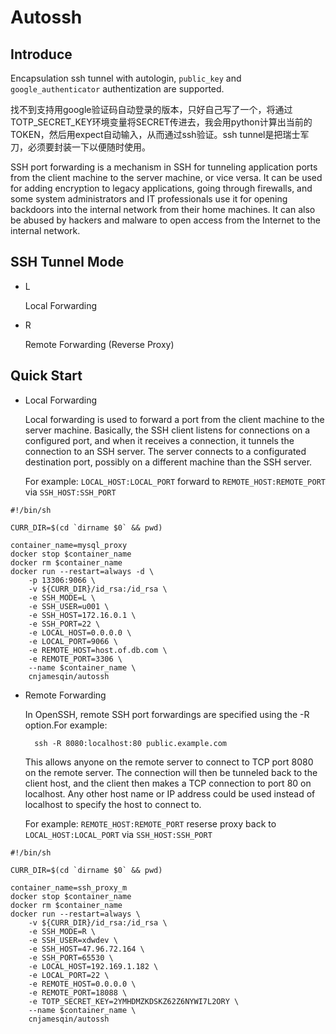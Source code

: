 # Autossh

## Introduce
Encapsulation ssh tunnel with autologin, `public_key` and `google_authenticator` authentization are supported.

找不到支持用google验证码自动登录的版本，只好自己写了一个，将通过TOTP_SECRET_KEY环境变量将SECRET传进去，我会用python计算出当前的TOKEN，然后用expect自动输入，从而通过ssh验证。ssh tunnel是把瑞士军刀，必须要封装一下以便随时使用。

SSH port forwarding is a mechanism in SSH for tunneling application ports from the client machine to the server machine, or vice versa. It can be used for adding encryption to legacy applications, going through firewalls, and some system administrators and IT professionals use it for opening backdoors into the internal network from their home machines. It can also be abused by hackers and malware to open access from the Internet to the internal network. 

## SSH Tunnel Mode
- L

    Local Forwarding

- R

    Remote Forwarding (Reverse Proxy)

## Quick Start
- Local Forwarding

    Local forwarding is used to forward a port from the client machine to the server machine. Basically, the SSH client listens for connections on a configured port, and when it receives a connection, it tunnels the connection to an SSH server. The server connects to a configurated destination port, possibly on a different machine than the SSH server.

    For example: `LOCAL_HOST:LOCAL_PORT` forward to `REMOTE_HOST:REMOTE_PORT` via `SSH_HOST:SSH_PORT` 

```
#!/bin/sh

CURR_DIR=$(cd `dirname $0` && pwd)

container_name=mysql_proxy
docker stop $container_name
docker rm $container_name
docker run --restart=always -d \
    -p 13306:9066 \
    -v ${CURR_DIR}/id_rsa:/id_rsa \
    -e SSH_MODE=L \
    -e SSH_USER=u001 \
    -e SSH_HOST=172.16.0.1 \
    -e SSH_PORT=22 \
    -e LOCAL_HOST=0.0.0.0 \
    -e LOCAL_PORT=9066 \
    -e REMOTE_HOST=host.of.db.com \
    -e REMOTE_PORT=3306 \
    --name $container_name \
    cnjamesqin/autossh
```


- Remote Forwarding

    In OpenSSH, remote SSH port forwardings are specified using the -R option.For example:

        ssh -R 8080:localhost:80 public.example.com

    This allows anyone on the remote server to connect to TCP port 8080 on the remote server. The connection will then be tunneled back to the client host, and the client then makes a TCP connection to port 80 on localhost. Any other host name or IP address could be used instead of localhost to specify the host to connect to.

    For example: `REMOTE_HOST:REMOTE_PORT` reserse proxy back to `LOCAL_HOST:LOCAL_PORT` via `SSH_HOST:SSH_PORT` 


```
#!/bin/sh

CURR_DIR=$(cd `dirname $0` && pwd)

container_name=ssh_proxy_m
docker stop $container_name
docker rm $container_name
docker run --restart=always \
    -v ${CURR_DIR}/id_rsa:/id_rsa \
    -e SSH_MODE=R \
    -e SSH_USER=xdwdev \
    -e SSH_HOST=47.96.72.164 \
    -e SSH_PORT=65530 \
    -e LOCAL_HOST=192.169.1.182 \
    -e LOCAL_PORT=22 \
    -e REMOTE_HOST=0.0.0.0 \
    -e REMOTE_PORT=18088 \
    -e TOTP_SECRET_KEY=2YMHDMZKDSKZ62Z6NYWI7L2ORY \
    --name $container_name \
    cnjamesqin/autossh
```
